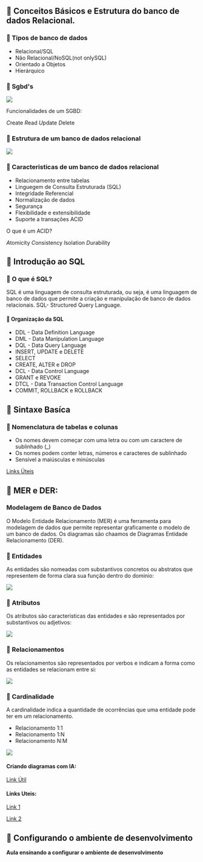 ## 📌 Conceitos Básicos e Estrutura do banco de dados Relacional. 

### 🔗 Tipos de banco de dados 

- Relacional/SQL 
- Não Relacional/NoSQL(not onlySQL)
- Orientado a Objetos
- Hierárquico

### 🔗 Sgbd's

<img align=center src="https://cdn.discordapp.com/attachments/1020872567738863716/1152785723703955546/image.png">

Funcionalidades de um SGBD: 

*C*reate 
*R*ead
*U*pdate
*D*elete


### 🔗 Estrutura de um banco de dados relacional

<img align= center src="https://cdn.discordapp.com/attachments/1020872567738863716/1152786012590841866/image.png">

### 🔗 Caracteristicas de um banco de dados relacional

* Relacionamento entre tabelas
* Linguegem de Consulta Estruturada (SQL)
* Integridade Referencial
* Normalização de dados
* Segurança 
* Flexibilidade e extensibilidade
* Suporte a transações ACID

O que é um ACID? 

*A*tomicity
*C*onsistency
*I*solation
*D*urability

## 📌 Introdução ao SQL

### 🔗 O que é SQL?

SQL é uma linguagem de consulta estruturada, ou seja, é uma linguagem de banco de dados que permite a criação e manipulação de banco de dados relacionais. 
SQL- Structured Query Language.

#### 🔗 Organização da SQL

* DDL - Data Definition Language
* DML - Data Manipulation Language
* DQL - Data Query Language
* INSERT, UPDATE e DELETE
* SELECT
* CREATE, ALTER e DROP
* DCL - Data Control Language
* GRANT e REVOKE
* DTCL - Data Transaction Control Language
* COMMIT, ROLLBACK e ROLLBACK 

## 📌 Sintaxe Basíca

### 🔗 Nomenclatura de tabelas e colunas

* Os nomes devem começar com uma letra ou com um caractere de sublinhado (_)
* Os nomes podem conter letras, números e caracteres de sublinhado
* Sensível a maiúsculas e minúsculas

[Links Úteis](https://www.sqltutorial.org)

## 🔗 MER e DER: 

### Modelagem de Banco de Dados

O Modelo Entidade Relacionamento (MER) é uma ferramenta para modelagem de dados que permite representar graficamente o modelo de um banco de dados. Os diagramas são chaamos de Diagramas Entidade Relacionamento (DER).

### 🔗 Entidades

As entidades são nomeadas com substantivos concretos ou abstratos que representem de forma clara sua função dentro do dominio: 

<img align=center src="https://cdn.discordapp.com/attachments/1020872567738863716/1152789050202263653/image.png">

### 🔗 Atributos

Os atributos são caracteristicas das entidades e são representados por substantivos ou adjetivos:

<img align=center src="https://cdn.discordapp.com/attachments/1020872567738863716/1152789361759359137/image.png">

### 🔗 Relacionamentos

Os relacionamentos são representados por verbos e indicam a forma como as entidades se relacionam entre si:

<img align=center src="https://media.discordapp.net/attachments/1020872567738863716/1152789527606337566/image.png?width=589&height=317">

### 🔗 Cardinalidade

A cardinalidade indica a quantidade de ocorrências que uma entidade pode ter em um relacionamento.

* Relacionamento 1:1
* Relacionamento 1:N
* Relacionamento N:M

<img align=center src="https://cdn.discordapp.com/attachments/1020872567738863716/1152789783572135989/image.png">

#### Criando diagramas com IA: 

[Link Útil](https://cdn.discordapp.com/attachments/1020872567738863716/1152789783572135989/image.png)

#### Links Uteis: 

[Link 1](https://www.lucidchart.com/pages/pt/o-que-e-diagrama-entidade-relacionamento)

[Link 2](https://app.creately.com/)

## 📌 Configurando o ambiente de desenvolvimento

**Aula ensinando a configurar o ambiente de desenvolvimento**
